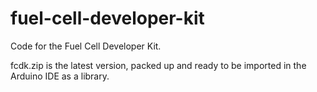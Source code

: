 # fuel-cell-developer-kit
Code for the Fuel Cell Developer Kit.

fcdk.zip is the latest version, packed up and ready to be imported in the Arduino IDE as a library.
